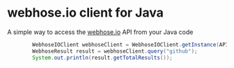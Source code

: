 # webhose.io client for Java

A simple way to access the [webhose.io](https://webhose.io) API from your Java code

```java
		WebhoseIOClient webhoseClient = WebhoseIOClient.getInstance(API_KEY);
		WebhoseResult result = webhoseClient.query("github");
		System.out.println(result.getTotalResults());
```
